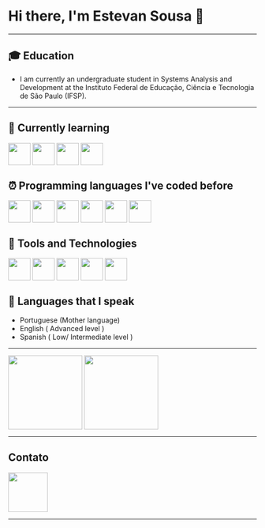 # Hi there, I'm Estevan Sousa 👋
----

## 🎓 Education
-  I am currently an undergraduate student in Systems Analysis and Development at the Instituto Federal de Educação, Ciência e Tecnologia de São Paulo (IFSP).
----


## 📕 Currently learning

<div>
  <img src="https://cdn.jsdelivr.net/gh/devicons/devicon/icons/angularjs/angularjs-original.svg" align="center" heigth="30" width="45">  
  <img src="https://cdn.jsdelivr.net/gh/devicons/devicon/icons/java/java-original.svg" align="center" heigth="30" width="45"/>
  <img src="https://cdn.jsdelivr.net/gh/devicons/devicon/icons/spring/spring-original.svg" align="center" heigth="30" width="45" />
  <img src="https://cdn.jsdelivr.net/gh/devicons/devicon/icons/kotlin/kotlin-original.svg" align="center" heigth="30" width="45">
</div>

## ⏰ Programming languages I've coded before 

<div>
  <img src="https://cdn.jsdelivr.net/gh/devicons/devicon/icons/python/python-original.svg" align="center" heigth="30" width="45"/>  
  <img src="https://cdn.jsdelivr.net/gh/devicons/devicon/icons/c/c-original.svg" align="center" heigth="30" width="45"/>  
  <img src="https://cdn.jsdelivr.net/gh/devicons/devicon/icons/react/react-original.svg" align="center" heigth="30" width="45"/>  
  <img src="https://cdn.jsdelivr.net/gh/devicons/devicon/icons/css3/css3-original.svg" align="center" heigth="30" width="45"/>  
  <img src="https://cdn.jsdelivr.net/gh/devicons/devicon/icons/html5/html5-original.svg" align="center" heigth="30" width="45"/>  
  <img src="https://cdn.jsdelivr.net/gh/devicons/devicon/icons/mysql/mysql-original.svg" align="center" heigth="30" width="45"/>
</div>

## 📌 Tools and Technologies

<div>
  <img src="https://cdn.jsdelivr.net/gh/devicons/devicon/icons/androidstudio/androidstudio-plain-wordmark.svg" align="center" heigth="30" width="45"/>
  <img src="https://cdn.jsdelivr.net/gh/devicons/devicon/icons/vscode/vscode-original.svg" align="center" heigth="30" width="45"/>  
  <img src="https://cdn.jsdelivr.net/gh/devicons/devicon/icons/git/git-original.svg" align="center" heigth="30" width="45"/>  
  <img src="https://cdn.jsdelivr.net/gh/devicons/devicon/icons/figma/figma-original.svg" align="center" heigth="30" width="45"/>  
  <img src="https://cdn.jsdelivr.net/gh/devicons/devicon/icons/intellij/intellij-plain-wordmark.svg" align="center" heigth="30" width="45"/>
</div>

## 💬 Languages that I speak
- Portuguese (Mother language)
- English ( Advanced level )
- Spanish ( Low/ Intermediate level )
----
<div>
    <img src="https://github-readme-stats.vercel.app/api?username=estevansk8&show_icons=true&theme=radical" height="150em" align="center" />
    <img src="https://github-readme-stats.vercel.app/api/top-langs/?username=estevansk8&layout=compact" height="150em" align="center" />
</div>

----
## Contato
<a href="https://http://www.linkedin.com/in/estevan-martins-de-sousa">
    <img src="https://cdn.jsdelivr.net/gh/devicons/devicon/icons/linkedin/linkedin-original-wordmark.svg" aligned="center" height="80" width="80"  />
</a>

----

<!--
**Miguel-Silva-Alves/Miguel-Silva-Alves** is a ✨ _special_ ✨ repository because its `README.md` (this file) appears on your GitHub profile.

Here are some ideas to get you started:

- 🔭 I’m currently working on ...
- 🌱 I’m currently learning ...
- 👯 I’m looking to collaborate on ...
- 🤔 I’m looking for help with ...
- 💬 Ask me about ...
- 📫 How to reach me: ...
- 😄 Pronouns: ...
- ⚡ Fun fact: ...
-->
